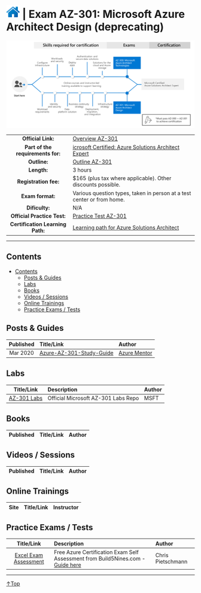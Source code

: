 # [![Home](/img/home.png)](certifications.md "Overview Certifications") | Exam AZ-301: Microsoft Azure Architect Design (deprecating)
![Cert](/img/az-301.png)

|                                   |                                                                                                                                         |
| :-------------------------------: | :-------------------------------------------------------------------------------------------------------------------------------------- |
|        **Official Link:**         | [Overview AZ-301](https://docs.microsoft.com/en-us/learn/certifications/exams/AZ-301)                                                   |
| **Part of the requirements for:** | [icrosoft Certified: Azure Solutions Architect Expert](https://docs.microsoft.com/en-us/learn/certifications/azure-solutions-architect) |
|           **Outline:**            | [Outline AZ-301](https://query.prod.cms.rt.microsoft.com/cms/api/am/binary/RE3VEHD)                                                     |
|            **Length:**            | 3 hours                                                                                                                                 |
|       **Registration fee:**       | $165 (plus tax where applicable).  Other discounts possible.                                                                            |
|         **Exam format:**          | Various question types, taken in person at a test center or from home.                                                                  |
|          **Dificulty:**           | N/A                                                                                                                                     |
|    **Official Practice Test:**    | [Practice Test AZ-301](https://us.mindhub.com/p/MU-AZ-301)                                                                              |
| **Certification Learning Path:**  | [Learning path for Azure Solutions Architect](https://query.prod.cms.rt.microsoft.com/cms/api/am/binary/RWtVsd)                         |


___

## Contents
- [Contents](#contents)
    - [Posts & Guides](#posts-&-guides)
    - [Labs](#labs)
    - [Books](#books)
    - [Videos / Sessions](#videos-/-sessions)
    - [Online Trainings](#online-trainings)
    - [Practice Exams / Tests](#practice-exams-/-tests)


## Posts & Guides
| Published | Title/Link                                                                          | Author                                             |
| :-------: | :---------------------------------------------------------------------------------- | :------------------------------------------------- |
| Mar 2020  | [Azure-AZ-301-Study-Guide](https://github.com/AzureMentor/Azure-AZ-301-Study-Guide) | [Azure Mentor](https://azurementor.wordpress.com/) |


## Labs
|                                        Title/Link                                        | Description                         | Author |
| :--------------------------------------------------------------------------------------: | :---------------------------------- | :----- |
| [AZ-301 Labs](https://github.com/MicrosoftLearning/AZ-301-MicrosoftAzureArchitectDesign) | Official Microsoft AZ-301 Labs Repo | MSFT   |


## Books
| Published | Title/Link | Author |
| :-------: | :--------- | :----- |



## Videos / Sessions
| Published | Title/Link | Author |
| :-------: | :--------- | :----- |



## Online Trainings
| Site  | Title/Link | Instructor |
| :---: | :--------- | :--------- |


## Practice Exams / Tests
|                                                                        Title/Link                                                                        | Description                                                                                                                                     | Author            |
| :------------------------------------------------------------------------------------------------------------------------------------------------------: | :---------------------------------------------------------------------------------------------------------------------------------------------- | :---------------- |
| [Excel Exam Assessment](https://github.com/Build5Nines/exam-assessments/blob/master/Assessments/Exam-Msft-AZ-301-Self-Assessment-Build5Nines.xlsx?raw=1) | Free Azure Certification Exam Self Assessment from Build5Nines.com  - [Guide here](https://build5nines.com/free-oss-exam-self-assessment-tool/) | Chris Pietschmann |

___
 <a href="#top" title="Back to the top.">↑Top</a>
